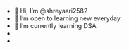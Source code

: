 - 👋 Hi, I’m @shreyasri2582
- 👀 I’m open to learning new everyday.
- 🌱 I’m currently learning DSA
- 
- 

<!---
shreyasri2582/shreyasri2582 is a ✨ special ✨ repository because its `README.md` (this file) appears on your GitHub profile.
You can click the Preview link to take a look at your changes.
--->

